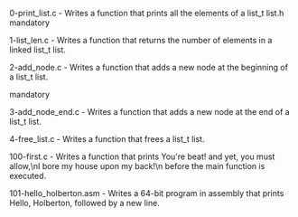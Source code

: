 0-print_list.c - Writes a function that prints all the elements of a list_t list.h mandatory



1-list_len.c - Writes a function that returns the number of elements in a linked list_t list.



2-add_node.c - Writes a function that adds a new node at the beginning of a list_t list.



mandatory



3-add_node_end.c - Writes a function that adds a new node at the end of a list_t list.



4-free_list.c - Writes a function that frees a list_t list.



100-first.c - Writes a function that prints You're beat! and yet, you must allow,\nI bore my house upon my back!\n before the main function is executed.



101-hello_holberton.asm - Writes a 64-bit program in assembly that prints Hello, Holberton, followed by a new line.
